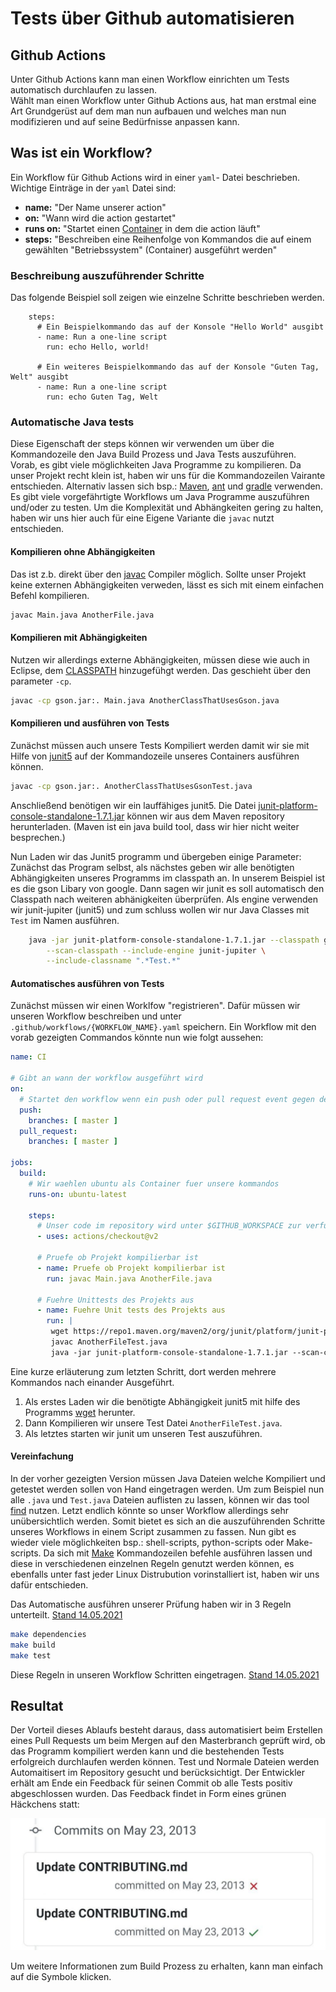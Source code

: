 
# Tests über Github automatisieren

## Github Actions
Unter Github Actions kann man einen Workflow einrichten um Tests automatisch durchlaufen zu lassen.  
Wählt man einen Workflow unter Github Actions aus, hat man erstmal eine Art Grundgerüst auf dem man nun aufbauen und welches man nun modifizieren und auf seine Bedürfnisse anpassen kann.

## Was ist ein Workflow?
Ein Workflow für Github Actions wird in einer `yaml`- Datei beschrieben. Wichtige Einträge in der `yaml` Datei sind:
 - **name:** "Der Name unserer action"
 - **on:** "Wann wird die action gestartet"
 - **runs on:** "Startet einen [Container](https://www.redhat.com/de/topics/containers/what-is-docker) in dem die action läuft"
 - **steps:** "Beschreiben eine Reihenfolge von Kommandos die auf einem gewählten "Betriebssystem" (Container) ausgeführt werden"


### Beschreibung auszuführender Schritte
Das folgende Beispiel soll zeigen wie einzelne Schritte beschrieben werden.
```
    steps:
      # Ein Beispielkommando das auf der Konsole "Hello World" ausgibt
      - name: Run a one-line script
        run: echo Hello, world!

      # Ein weiteres Beispielkommando das auf der Konsole "Guten Tag, Welt" ausgibt
      - name: Run a one-line script
        run: echo Guten Tag, Welt
```

### Automatische Java tests
Diese Eigenschaft der steps können wir verwenden um über die Kommandozeile den Java Build Prozess und Java Tests auszuführen. Vorab, es gibt viele möglichkeiten Java Programme zu kompilieren. Da unser Projekt recht klein ist, haben wir uns für die Kommandozeilen Vairante entschieden. Alternativ lassen sich bsp.: [Maven](https://maven.apache.org/), [ant](https://ant.apache.org/) und [gradle](https://gradle.org/) verwenden.
Es gibt viele vorgefährtigte Workflows um Java Programme auszuführen und/oder zu testen. Um die Komplexität und Abhängkeiten gering zu halten, haben wir uns hier auch für eine Eigene Variante die `javac` nutzt entschieden.

#### Kompilieren ohne Abhängigkeiten
Das ist z.b. direkt über den [javac](https://www.manpagez.com/man/1/javac/) Compiler möglich. Sollte unser Projekt keine externen Abhängigkeiten verweden, lässt es sich mit einem einfachen Befehl kompilieren.
```bash
javac Main.java AnotherFile.java
```
#### Kompilieren mit Abhängigkeiten
Nutzen wir allerdings externe Abhängigkeiten, müssen diese wie auch in Eclipse, dem [CLASSPATH](https://docs.oracle.com/javase/tutorial/essential/environment/paths.html) hinzugefühgt werden. Das geschieht über den parameter `-cp`.
```bash
javac -cp gson.jar:. Main.java AnotherClassThatUsesGson.java
```
#### Kompilieren und ausführen von Tests
Zunächst müssen auch unsere Tests Kompiliert werden damit wir sie mit Hilfe von [junit5](https://junit.org/junit5/docs/current/user-guide/) auf der Kommandozeile unseres Containers ausführen können.
```bash
javac -cp gson.jar:. AnotherClassThatUsesGsonTest.java
```
Anschließend benötigen wir ein lauffähiges junit5. Die Datei [junit-platform-console-standalone-1.7.1.jar](https://mvnrepository.com/artifact/org.junit.platform/junit-platform-console-standalone/1.7.1) können wir aus dem Maven repository herunterladen. (Maven ist ein java build tool, dass wir hier nicht weiter besprechen.)

Nun Laden wir das Junit5 programm und übergeben einige Parameter:
Zunächst das Program selbst, als nächstes geben wir alle benötigten Abhängigkeiten unseres Programms im classpath an. In unserem Beispiel ist es die gson Libary von google. Dann sagen wir junit es soll automatisch den Classpath nach weiteren abhänigkeiten überprüfen. Als engine verwenden wir junit-jupiter (junit5) und zum schluss wollen wir nur Java Classes mit `Test` im Namen ausführen.
```bash
	java -jar junit-platform-console-standalone-1.7.1.jar --classpath gson.jar:. \
		--scan-classpath --include-engine junit-jupiter \
		--include-classname ".*Test.*" 
``` 

#### Automatisches ausführen von Tests
Zunächst müssen wir einen Worklfow "registrieren". Dafür müssen wir unseren Workflow beschreiben und unter `.github/workflows/{WORKFLOW_NAME}.yaml` speichern.
Ein Workflow mit den vorab gezeigten Commandos könnte nun wie folgt aussehen:
```yaml
name: CI

# Gibt an wann der workflow ausgeführt wird
on:
  # Startet den workflow wenn ein push oder pull request event gegen den master branch auftritt
  push:
    branches: [ master ]
  pull_request:
    branches: [ master ]

jobs:
  build:
    # Wir waehlen ubuntu als Container fuer unsere kommandos
    runs-on: ubuntu-latest
    
    steps:
      # Unser code im repository wird unter $GITHUB_WORKSPACE zur verfuegung gestellt
      - uses: actions/checkout@v2

      # Pruefe ob Projekt kompilierbar ist           
      - name: Pruefe ob Projekt kompilierbar ist
        run: javac Main.java AnotherFile.java         

      # Fuehre Unittests des Projekts aus
      - name: Fuehre Unit tests des Projekts aus
        run: |
         wget https://repo1.maven.org/maven2/org/junit/platform/junit-platform-console-standalone/1.7.1/junit-platform-console-standalone-1.7.1.jar
         javac AnotherFileTest.java
         java -jar junit-platform-console-standalone-1.7.1.jar --scan-classpath --include-engine junit-jupiter --include-classname "AnotherFileTest"
```
Eine kurze erläuterung zum letzten Schritt, dort werden mehrere Kommandos nach einander Ausgeführt. 
1. Als erstes Laden wir die benötigte Abhängigkeit junit5 mit hilfe des Programms [wget](https://linux.die.net/man/1/wget) herunter.
2. Dann Kompilieren wir unsere Test Datei `AnotherFileTest.java`. 
3. Als letztes starten wir junit um unseren Test auszuführen.

#### Vereinfachung
In der vorher gezeigten Version müssen Java Dateien welche Kompiliert und getestet werden sollen von Hand eingetragen werden. Um zum Beispiel nun alle `.java` und `Test.java` Dateien auflisten zu lassen, können wir das tool [find](https://man7.org/linux/man-pages/man1/find.1.html) nutzen. Letzt endlich könnte so unser Workflow allerdings sehr unübersichtlich werden. Somit bietet es sich an die auszuführenden Schritte unseres Workflows in einem Script zusammen zu fassen. Nun gibt es wieder viele möglichkeiten bsp.: shell-scripts, python-scripts oder Make-scripts.
Da sich mit [Make](https://linux.die.net/man/1/make) Kommandozeilen befehle ausführen lassen und diese in verschiedenen einzelnen Regeln genutzt werden können, es ebenfalls unter fast jeder Linux Distrubution vorinstalliert ist, haben wir uns dafür entschieden.

Das Automatische ausführen unserer Prüfung haben wir in 3 Regeln unterteilt. [Stand 14.05.2021](https://github.com/MninaTB/AE_Quiz_Projekt24/blob/36e67d6dc618a87fdc77fe98925f6a5b2358cd9f/Makefile)
```bash
make dependencies
make build
make test
```

Diese Regeln in unseren Workflow Schritten eingetragen. [Stand 14.05.2021](https://github.com/MninaTB/AE_Quiz_Projekt24/blob/89a563ef1708e7437fe394487ff289f1b79445fa/.github/workflows/main.yml)

## Resultat
Der Vorteil dieses Ablaufs besteht daraus, dass automatisiert beim Erstellen eines Pull Requests um beim Mergen auf den Masterbranch geprüft wird, ob das Programm kompiliert werden kann und die bestehenden Tests erfolgreich durchlaufen werden können. Test und Normale Dateien werden Automaitisert im Repository gesucht und berücksichtigt. Der Entwickler erhält am Ende ein Feedback für seinen Commit ob alle Tests positiv abgeschlossen wurden. Das Feedback findet in Form eines grünen Häckchens statt:

![CI-Feedback](assets/ci_feedback.png)

Um weitere Informationen zum Build Prozess zu erhalten, kann man einfach auf die Symbole klicken.


